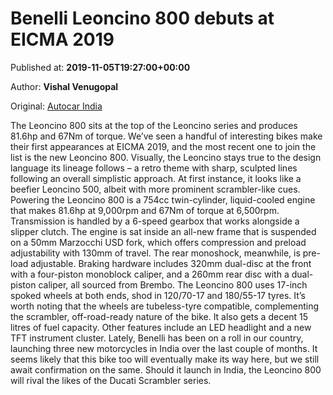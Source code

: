 
# Benelli Leoncino 800 debuts at EICMA 2019

Published at: **2019-11-05T19:27:00+00:00**

Author: **Vishal Venugopal**

Original: [Autocar India](https://www.autocarindia.com/bike-news/benelli-leoncino-800-debuts-at-eicma-2019-414776)

The Leoncino 800 sits at the top of the Leoncino series and produces 81.6hp and 67Nm of torque.
We’ve seen a handful of interesting bikes make their first appearances at EICMA 2019, and the most recent one to join the list is the new Leoncino 800.
Visually, the Leoncino stays true to the design language its lineage follows – a retro theme with sharp, sculpted lines following an overall simplistic approach. At first instance, it looks like a beefier Leoncino 500, albeit with more prominent scrambler-like cues.
Powering the Leoncino 800 is a 754cc twin-cylinder, liquid-cooled engine that makes 81.6hp at 9,000rpm and 67Nm of torque at 6,500rpm. Transmission is handled by a 6-speed gearbox that works alongside a slipper clutch. The engine is sat inside an all-new frame that is suspended on a 50mm Marzocchi USD fork, which offers compression and preload adjustability with 130mm of travel. The rear monoshock, meanwhile, is pre-load adjustable. Braking hardware includes 320mm dual-disc at the front with a four-piston monoblock caliper, and a 260mm rear disc with a dual-piston caliper, all sourced from Brembo. The Leoncino 800 uses 17-inch spoked wheels at both ends, shod in 120/70-17 and 180/55-17 tyres. It’s worth noting that the wheels are tubeless-tyre compatible, complementing the scrambler, off-road-ready nature of the bike. It also gets a decent 15 litres of fuel capacity. Other features include an LED headlight and a new TFT instrument cluster.
Lately, Benelli has been on a roll in our country, launching three new motorcycles in India over the last couple of months. It seems likely that this bike too will eventually make its way here, but we still await confirmation on the same. Should it launch in India, the Leoncino 800 will rival the likes of the Ducati Scrambler series.
 
